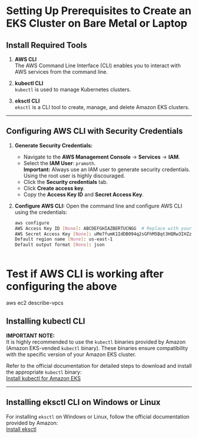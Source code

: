 # Setting Up Prerequisites to Create an EKS Cluster on Bare Metal or Laptop

## Install Required Tools
1. **AWS CLI**  
   The AWS Command Line Interface (CLI) enables you to interact with AWS services from the command line.

2. **kubectl CLI**  
   `kubectl` is used to manage Kubernetes clusters.

3. **eksctl CLI**  
   `eksctl` is a CLI tool to create, manage, and delete Amazon EKS clusters.

---

## Configuring AWS CLI with Security Credentials

1. **Generate Security Credentials:**
   - Navigate to the **AWS Management Console** → **Services** → **IAM**.
   - Select the **IAM User**: `pramoth`.  
     **Important:** Always use an IAM user to generate security credentials. Using the root user is highly discouraged. 
   - Click the **Security credentials** tab.
   - Click **Create access key**.
   - Copy the **Access Key ID** and **Secret Access Key**.


2. **Configure AWS CLI:**
   Open the command line and configure AWS CLI using the credentials:
   ``` bash
   aws configure
   AWS Access Key ID [None]: ABCDEFGHIAZBERTUCNGG  # Replace with your Access Key ID
   AWS Secret Access Key [None]: uMe7fumK1IdDB094q2sGFhM5Bqt3HQRw3IHZzBDTm  # Replace with your Secret Access Key
   Default region name [None]: us-east-1
   Default output format [None]: json
  

# Test if AWS CLI is working after configuring the above 

aws ec2 describe-vpcs


## Installing kubectl CLI

**IMPORTANT NOTE:**  
It is highly recommended to use the `kubectl` binaries provided by Amazon (Amazon EKS-vended `kubectl` binary). These binaries ensure compatibility with the specific version of your Amazon EKS cluster.  

Refer to the official documentation for detailed steps to download and install the appropriate `kubectl` binary:  
[Install kubectl for Amazon EKS](https://docs.aws.amazon.com/eks/latest/userguide/install-kubectl.html)

---

## Installing eksctl CLI on Windows or Linux

For installing `eksctl` on Windows or Linux, follow the official documentation provided by Amazon:  
[Install eksctl](https://docs.aws.amazon.com/eks/latest/userguide/eksctl.html#installing-eksctl)






